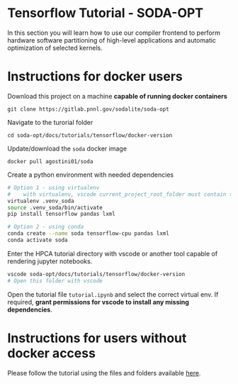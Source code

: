 # Tensorflow Tutorial - SODA-OPT

In this section you will learn how to use our compiler frontend to perform
hardware software partitioning of high-level applications and automatic
optimization of selected kernels.


# Instructions for docker users

Download this project on a machine **capable of running docker containers**

```
git clone https://gitlab.pnnl.gov/sodalite/soda-opt
```

Navigate to the turorial folder

```
cd soda-opt/docs/tutorials/tensorflow/docker-version
```

Update/download the `soda` docker image

```
docker pull agostini01/soda
```

Create a python environment with needed dependencies

```bash
# Option 1 - using virtualenv
#    with virtualenv, vscode current_project_root_folder must contain the .venv_soda folder
virtualenv .venv_soda
source .venv_soda/bin/activate
pip install tensorflow pandas lxml

# Option 2 - using conda
conda create --name soda tensorflow-cpu pandas lxml
conda activate soda
```

Enter the HPCA tutorial directory with vscode or another tool capable of rendering jupyter notebooks.

```bash
vscode soda-opt/docs/tutorials/tensorflow/docker-version
# Open this folder with vscode
```

Open the tutorial file `tutorial.ipynb` and select the correct virtual env.
If required, **grant permissions for vscode to install any missing dependencies**.


# Instructions for users without docker access

Please follow the tutorial using the files and folders available [here](docs/tutorials/tensorflow/docker-version-executed).
